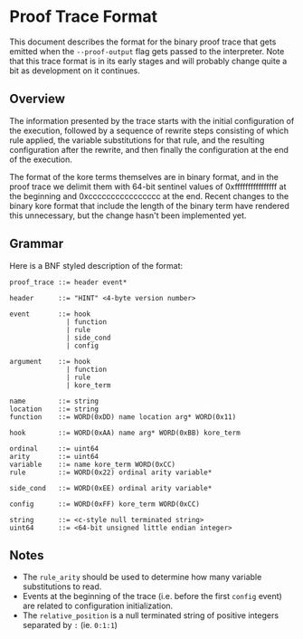 # Proof Trace Format

This document describes the format for the binary proof trace that gets emitted
when the `--proof-output` flag gets passed to the interpreter. Note that this trace
format is in its early stages and will probably change quite a bit as development on it
continues.

## Overview

The information presented by the trace starts with the initial configuration of the execution,
followed by a sequence of rewrite steps consisting of which rule applied, the variable substitutions
for that rule, and the resulting configuration after the rewrite, and then finally the configuration
at the end of the execution.

The format of the kore terms themselves are in binary format, and in the proof trace we delimit
them with 64-bit sentinel values of 0xffffffffffffffff at the beginning and 0xcccccccccccccccc
at the end. Recent changes to the binary kore format that include the length of the binary term
have rendered this unnecessary, but the change hasn't been implemented yet.

## Grammar

Here is a BNF styled description of the format:
```
proof_trace ::= header event*

header      ::= "HINT" <4-byte version number>

event       ::= hook
              | function
              | rule
              | side_cond
              | config

argument    ::= hook
              | function
              | rule
              | kore_term

name        ::= string
location    ::= string
function    ::= WORD(0xDD) name location arg* WORD(0x11)

hook        ::= WORD(0xAA) name arg* WORD(0xBB) kore_term

ordinal     ::= uint64
arity       ::= uint64
variable    ::= name kore_term WORD(0xCC)
rule        ::= WORD(0x22) ordinal arity variable*

side_cond   ::= WORD(0xEE) ordinal arity variable*

config      ::= WORD(0xFF) kore_term WORD(0xCC)

string      ::= <c-style null terminated string>
uint64      ::= <64-bit unsigned little endian integer>
```

## Notes

- The `rule_arity` should be used to determine how many variable substitutions
  to read.
- Events at the beginning of the trace (i.e. before the first `config` event)
  are related to configuration initialization.
- The `relative_position` is a null terminated string of positive integers
  separated by `:` (ie. `0:1:1`)
